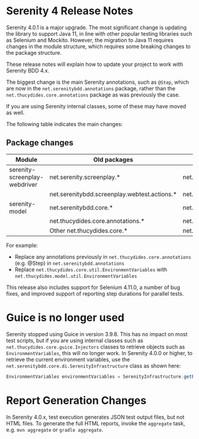 # Serenity 4 Release Notes

Serenity 4.0.1 is a major upgrade. The most significant change is updating the library to support Java 11, in line with other popular testing libraries such as Selenium and Mockito. However, the migration to Java 11 requires changes in the module structure, which requires some breaking changes to the package structure.

These release notes will explain how to update your project to work with Serenity BDD 4.x.

The biggest change is the main Serenity annotations, such as `@Step`, which are now in the `net.serenitybdd.annotations` package, rather than the `net.thucydides.core.annotations` package as was previously the case.

If you are using Serenity internal classes, some of these may have moved as well.

The following table indicates the main changes:

## Package changes

| Module                        | Old packages                                 | New Packages                                   |
|-------------------------------|----------------------------------------------|------------------------------------------------|
| serenity-screenplay-webdriver | net.serenity.screenplay.*                    | net.serenity.screenplay.webdriver.*            |
|                               | net.serenitybdd.screenplay.webtest.actions.* | net.serenitybdd.screenplay.webdriver.actions.* |
| serenity-model                | net.serenitybdd.core.*                       | net.serenitybdd.model.*                        |
|                               | net.thucydides.core.annotations.*            | net.serenitybdd.annotations.*                  |
|                               | Other net.thucydides.core.*                  | net.thucydides.model.*                         |

For example:
- Replace any annotations previously in `net.thucydides.core.annotations` (e.g. @Step) in `net.serenitybdd.annotations`
- Replace `net.thucydides.core.util.EnvironmentVariables` with `net.thucydides.model.util.EnvironmentVariables`

This release also includes support for Selenium 4.11.0, a number of bug fixes, and improved support of reporting step durations for parallel tests.

# Guice is no longer used

Serenity stopped using Guice in version 3.9.8. This has no impact on most test scripts, but if you are using internal classes such as `net.thucydides.core.guice.Injectors` classes to retrieve objects such as `EnvironmentVariables`, this will no longer work. In Serenity 4.0.0 or higher, to retrieve the current environment variables, use the `net.serenitybdd.core.di.SerenityInfrastructure` class as shown here:

```java
EnvironmentVariables environmentVariables = SerenityInfrastructure.getEnvironmentVariables();
```

# Report Generation Changes

In Serenity 4.0.x, test execution generates JSON test output files, but not HTML files. To generate the full HTML reports, invoke the `aggregate` task, e.g. `mvn aggregate` or `gradle aggregate`.

